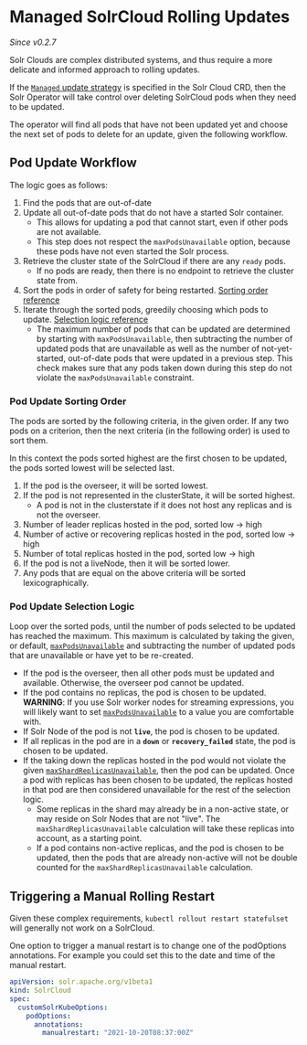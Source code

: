 <!--
    Licensed to the Apache Software Foundation (ASF) under one or more
    contributor license agreements.  See the NOTICE file distributed with
    this work for additional information regarding copyright ownership.
    The ASF licenses this file to You under the Apache License, Version 2.0
    the "License"); you may not use this file except in compliance with
    the License.  You may obtain a copy of the License at

        http://www.apache.org/licenses/LICENSE-2.0

    Unless required by applicable law or agreed to in writing, software
    distributed under the License is distributed on an "AS IS" BASIS,
    WITHOUT WARRANTIES OR CONDITIONS OF ANY KIND, either express or implied.
    See the License for the specific language governing permissions and
    limitations under the License.
 -->

# Managed SolrCloud Rolling Updates
_Since v0.2.7_

Solr Clouds are complex distributed systems, and thus require a more delicate and informed approach to rolling updates.

If the [`Managed` update strategy](solr-cloud-crd.md#update-strategy) is specified in the Solr Cloud CRD, then the Solr Operator will take control over deleting SolrCloud pods when they need to be updated.

The operator will find all pods that have not been updated yet and choose the next set of pods to delete for an update, given the following workflow.

## Pod Update Workflow

The logic goes as follows:

1. Find the pods that are out-of-date
1. Update all out-of-date pods that do not have a started Solr container.
    - This allows for updating a pod that cannot start, even if other pods are not available.
    - This step does not respect the `maxPodsUnavailable` option, because these pods have not even started the Solr process.
1. Retrieve the cluster state of the SolrCloud if there are any `ready` pods.
    - If no pods are ready, then there is no endpoint to retrieve the cluster state from.
1. Sort the pods in order of safety for being restarted. [Sorting order reference](#pod-update-sorting-order)
1. Iterate through the sorted pods, greedily choosing which pods to update. [Selection logic reference](#pod-update-selection-logic)
    - The maximum number of pods that can be updated are determined by starting with `maxPodsUnavailable`,
    then subtracting the number of updated pods that are unavailable as well as the number of not-yet-started, out-of-date pods that were updated in a previous step.
    This check makes sure that any pods taken down during this step do not violate the `maxPodsUnavailable` constraint.
    

### Pod Update Sorting Order

The pods are sorted by the following criteria, in the given order.
If any two pods on a criterion, then the next criteria (in the following order) is used to sort them.

In this context the pods sorted highest are the first chosen to be updated, the pods sorted lowest will be selected last.

1. If the pod is the overseer, it will be sorted lowest.
1. If the pod is not represented in the clusterState, it will be sorted highest.
    - A pod is not in the clusterstate if it does not host any replicas and is not the overseer.
1. Number of leader replicas hosted in the pod, sorted low -> high
1. Number of active or recovering replicas hosted in the pod, sorted low -> high
1. Number of total replicas hosted in the pod, sorted low -> high
1. If the pod is not a liveNode, then it will be sorted lower.
1. Any pods that are equal on the above criteria will be sorted lexicographically.

### Pod Update Selection Logic

Loop over the sorted pods, until the number of pods selected to be updated has reached the maximum.
This maximum is calculated by taking the given, or default, [`maxPodsUnavailable`](solr-cloud-crd.md#update-strategy) and subtracting the number of updated pods that are unavailable or have yet to be re-created.
   - If the pod is the overseer, then all other pods must be updated and available.
   Otherwise, the overseer pod cannot be updated.
   - If the pod contains no replicas, the pod is chosen to be updated.  
   **WARNING**: If you use Solr worker nodes for streaming expressions, you will likely want to set [`maxPodsUnavailable`](solr-cloud-crd.md#update-strategy) to a value you are comfortable with.
   - If Solr Node of the pod is not **`live`**, the pod is chosen to be updated.
   - If all replicas in the pod are in a **`down`** or **`recovery_failed`** state, the pod is chosen to be updated.
   - If the taking down the replicas hosted in the pod would not violate the given [`maxShardReplicasUnavailable`](solr-cloud-crd.md#update-strategy), then the pod can be updated.
   Once a pod with replicas has been chosen to be updated, the replicas hosted in that pod are then considered unavailable for the rest of the selection logic.
        - Some replicas in the shard may already be in a non-active state, or may reside on Solr Nodes that are not "live".
        The `maxShardReplicasUnavailable` calculation will take these replicas into account, as a starting point.
        - If a pod contains non-active replicas, and the pod is chosen to be updated, then the pods that are already non-active will not be double counted for the `maxShardReplicasUnavailable` calculation.

## Triggering a Manual Rolling Restart

Given these complex requirements, `kubectl rollout restart statefulset` will generally not work on a SolrCloud.

One option to trigger a manual restart is to change one of the podOptions annotations. For example you could set this to the date and time of the manual restart.


```yaml
apiVersion: solr.apache.org/v1beta1
kind: SolrCloud
spec:
  customSolrKubeOptions:
    podOptions:
      annotations:
        manualrestart: "2021-10-20T08:37:00Z"
```
